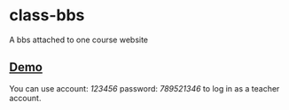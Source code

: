 # class-bbs
A bbs attached to one course website
## [Demo](http://www.bigkucin.com/bbs)
You can use account: *123456* password: *789521346* to log in as a teacher account.
